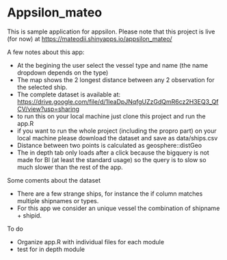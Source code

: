 # Appsilon_mateo
This is sample application for appsilon. Please note that this project is live (for now) at https://mateodii.shinyapps.io/appsilon_mateo/

A few notes about this app:

- At the begining the user select the vessel type and name (the name dropdown depends on the type)
- The map shows the 2 longest distance between any 2 observation for the selected ship.
- The complete dataset is available at: https://drive.google.com/file/d/1IeaDpJNqfgUZzGdQmR6cz2H3EQ3_QfCV/view?usp=sharing 
- to run this on your local machine just clone this project and run the app.R
- if you want to run the whole project (including the propro part) on your local machine please download the dataset and save as data/ships.csv
- Distance between two points is calculated as geosphere::distGeo
- The in depth tab only loads after a click because the bigquery is not made for BI (at least the standard usage) so the query is to slow so much slower than the rest of the app.

Some coments about the dataset

- There are a few strange ships, for instance the if column matches multiple shipnames or types.
- For this app we consider an unique vessel the combination of shipname + shipid.

To do

- Organize app.R with individual files for each module
- test for in depth module
